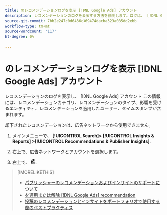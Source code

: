 ```yaml
---
title: のレコメンデーションログを表示 [!DNL Google Ads] アカウント
description: レコメンデーションのログを表示する方法を説明します。ログは、 [!DNL Google Ads] アカウント
source-git-commit: 7bb2e247c0d6436c369474dacba323a085dd2ebb
workflow-type: tm+mt
source-wordcount: '117'
ht-degree: 0%

---
```


# のレコメンデーションログを表示 [!DNL Google Ads] アカウント

レコメンデーションのログを表示し、 [!DNL Google Ads] アカウント この情報には、レコメンデーションカテゴリ、レコメンデーションのタイプ、影響を受けるエンティティ、レコメンデーションを適用したユーザー、タイムスタンプが含まれます。

却下されたレコメンデーションは、広告ネットワークから使用できません。

1. メインメニューで、 **[!UICONTROL Search]> [!UICONTROL Insights & Reports] >[!UICONTROL Recommendations & Publisher Insights]**.

1. 右上で、広告ネットワークとアカウントを選択します。

1. 右上で、 ![レコメンデーションログ](/help/search-social-commerce/assets/recommendations-log-view.png "レコメンデーションログ").

>[!MORELIKETHIS]
>
>* [パブリッシャーのレコメンデーションおよびインサイトのサポートについて](recommendation-support.md)
>* [を適用または解除 [!DNL Google Ads] recommendation](google-recommendation-apply-dismiss.md)
>* [投稿のレコメンデーションとインサイトをポートフォリオで使用する際のベストプラクティス](recommendation-best-practices.md)

